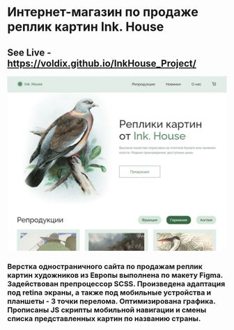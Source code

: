 # Интернет-магазин по продаже реплик картин Ink. House
## See Live - https://voldix.github.io/InkHouse_Project/
![App Screenshot](/img/project_img.JPG)
### Верстка одностраничного сайта по продажам реплик картин художников из Европы выполнена по макету Figma. Задействован препроцессор SCSS. Произведена адаптация под retina экраны, а также под мобильные устройства и планшеты - 3 точки перелома. Оптимизирована графика. Прописаны JS скрипты мобильной навигации и смены списка представленных картин по названию страны.
